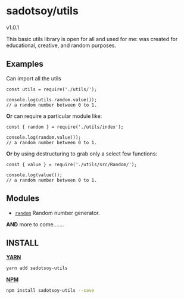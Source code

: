 # sadotsoy/utils
v1.0.1

This basic utils library is open for all and used for me: was created for educational, creative, and random purposes.


## Examples

Can import all the utils

```JS
const utils = require('./utils/');

console.log(utils.random.value());
// a random number between 0 to 1.
```

**Or** can require a particular module like:

```JS
const { random } = require('./utils/index');

console.log(random.value());
// a random number between 0 to 1.
```

**Or** by using destructuring to grab only a select few functions:
```JS
const { value } = require('./utils/src/Random/');

console.log(value());
// a random number between 0 to 1.
```

## Modules
- [`random`](./docs/random.md) Random number generator.


**AND** more to come.......


## INSTALL

[**YARN**](https://yarnpkg.com)

```sh
yarn add sadotsoy-utils
```

[**NPM**](https://npmjs.com/)

```sh
npm install sadotsoy-utils --save
```
